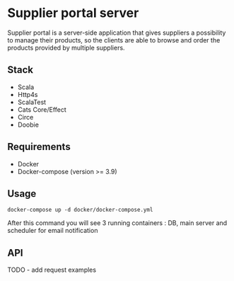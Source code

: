 # Supplier portal server

 Supplier portal is a server-side application that gives suppliers a possibility to manage their products, so the clients are able to browse and order the products provided by multiple suppliers.


## Stack

- Scala
- Http4s
- ScalaTest
- Cats Core/Effect
- Circe
- Doobie

## Requirements

- Docker
- Docker-compose (version >= 3.9)

## Usage

```shell
docker-compose up -d docker/docker-compose.yml
```

After this command you will see 3 running containers : DB, main server and scheduler for email notification

## API

TODO - add request examples
